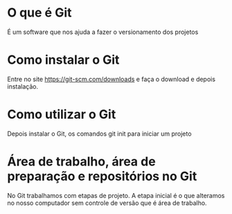 # O que é Git
É um software que nos ajuda a fazer o versionamento dos projetos

# Como instalar o Git
Entre no site https://git-scm.com/downloads e faça o download e depois instalação.

# Como utilizar o Git
Depois instalar o Git, os comandos git init para iniciar um projeto

# Área de trabalho, área de preparação e repositórios no Git
No Git trabalhamos com etapas de projeto. A etapa inicial é o que alteramos no nosso computador sem controle de versão que é área de trabalho. 
